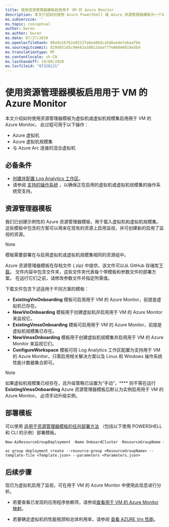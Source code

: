 ```yaml
---
title: 使用资源管理器模板启用用于 VM 的 Azure Monitor
description: 本文介绍如何使用 Azure PowerShell 或 Azure 资源管理器模板为一个或多个 Azure 虚拟机或虚拟机规模集启用用于 VM 的 Azure Monitor。
ms.subservice: ''
ms.topic: conceptual
author: bwren
ms.author: bwren
ms.date: 07/27/2020
ms.openlocfilehash: 89a9a1b762e02237a8ee08dca5d6eedefabaafbb
ms.sourcegitcommit: 829d951d5c90442a38012daaf77e86046018e5b9
ms.translationtype: MT
ms.contentlocale: zh-CN
ms.lasthandoff: 10/09/2020
ms.locfileid: "87328131"
---
```

# <a name="enable-azure-monitor-for-vms-using-resource-manager-templates"></a>使用资源管理器模板启用用于 VM 的 Azure Monitor
本文介绍如何使用资源管理器模板为虚拟机或虚拟机规模集启用用于 VM 的 Azure Monitor。 此过程可用于以下操作：

- Azure 虚拟机
- Azure 虚拟机规模集
- 与 Azure Arc 连接的混合虚拟机

## <a name="prerequisites"></a>必备条件

- [创建并配置 Log Analytics 工作区](vminsights-configure-workspace.md)。 
- 请参阅 [支持的操作系统](vminsights-enable-overview.md#supported-operating-systems) ，以确保正在启用的虚拟机或虚拟机规模集的操作系统受支持。 

## <a name="resource-manager-templates"></a>资源管理器模板

我们已创建示例性的 Azure 资源管理器模板，用于载入虚拟机和虚拟机规模集。 这些模板中包含的方案可以用来在现有的资源上启用监视，并可创建新的启用了监视的资源。

>[!NOTE]
>模板需要部署在与启用虚拟机或虚拟机规模集相同的资源组中。


Azure 资源管理器模板在存档文件 (.zip) 中提供，该文件可以从 GitHub 存储库[下载](https://aka.ms/VmInsightsARMTemplates)。 文件内容中包含文件夹，这些文件夹代表每个带模板和参数文件的部署方案。 在运行它们之前，请修改参数文件并指定所需值。 

下载文件包含下述适用于不同方案的模板：

- **ExistingVmOnboarding** 模板可启用用于 VM 的 Azure Monitor，前提是虚拟机已存在。
- **NewVmOnboarding** 模板用于创建虚拟机并启用用于 VM 的 Azure Monitor 来监视它。
- **ExistingVmssOnboarding** 模板可启用用于 VM 的 Azure Monitor，前提是虚拟机规模集已存在。
- **NewVmssOnboarding** 模板用于创建虚拟机规模集并启用用于 VM 的 Azure Monitor 来监视它们。
- **ConfigureWorkspace** 模板可将 Log Analytics 工作区配置为支持用于 VM 的 Azure Monitor，只需启用相关解决方案以及 Linux 和 Windows 操作系统性能计数器集合即可。

>[!NOTE]
>如果虚拟机规模集已经存在，且升级策略已设置为“手动”，**** 则不需在运行 **ExistingVmssOnboarding** Azure 资源管理器模板后默认为实例启用用于 VM 的 Azure Monitor。 必须手动升级实例。

## <a name="deploy-templates"></a>部署模板
可以使用 [适用于资源管理器模板的任何部署方法](../../azure-resource-manager/templates/deploy-powershell.md) （包括以下使用 POWERSHELL 和 CLI 的示例）部署模板。

```powershell
New-AzResourceGroupDeployment -Name OnboardCluster -ResourceGroupName <ResourceGroupName> -TemplateFile <Template.json> -TemplateParameterFile <Parameters.json>
```


```azurecli
az group deployment create --resource-group <ResourceGroupName> --template-file <Template.json> --parameters <Parameters.json>
```



## <a name="next-steps"></a>后续步骤

现已为虚拟机启用了监视，可在用于 VM 的 Azure Monitor 中使用此信息进行分析。

- 若要查看已发现的应用程序依赖项，请参阅[查看用于 VM 的 Azure Monitor 映射](vminsights-maps.md)。

- 若要确定虚拟机的性能瓶颈和总体利用率，请参阅 [查看 AZURE Vm 性能](vminsights-performance.md)。
